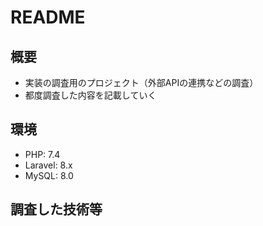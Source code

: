 # README

## 概要

- 実装の調査用のプロジェクト（外部APIの連携などの調査）
- 都度調査した内容を記載していく

## 環境

- PHP: 7.4
- Laravel: 8.x
- MySQL: 8.0

## 調査した技術等

